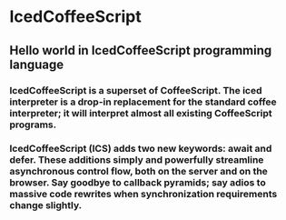 # IcedCoffeeScript
## Hello world in IcedCoffeeScript programming language

### IcedCoffeeScript is a superset of CoffeeScript. The iced interpreter is a drop-in replacement for the standard coffee interpreter; it will interpret almost all existing CoffeeScript programs.
### IcedCoffeeScript (ICS) adds two new keywords: await and defer. These additions simply and powerfully streamline asynchronous control flow, both on the server and on the browser. Say goodbye to callback pyramids; say adios to massive code rewrites when synchronization requirements change slightly.